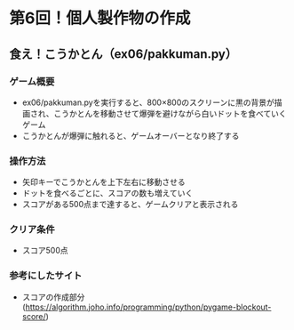 # 第6回！個人製作物の作成
## 食え！こうかとん（ex06/pakkuman.py）
### ゲーム概要
- ex06/pakkuman.pyを実行すると、800×800のスクリーンに黒の背景が描画され、こうかとんを移動させて爆弾を避けながら白いドットを食べていくゲーム
- こうかとんが爆弾に触れると、ゲームオーバーとなり終了する
### 操作方法
- 矢印キーでこうかとんを上下左右に移動させる
- ドットを食べるごとに、スコアの数も増えていく
- スコアがある500点まで達すると、ゲームクリアと表示される
### クリア条件
- スコア500点
### 参考にしたサイト
- スコアの作成部分 (https://algorithm.joho.info/programming/python/pygame-blockout-score/)